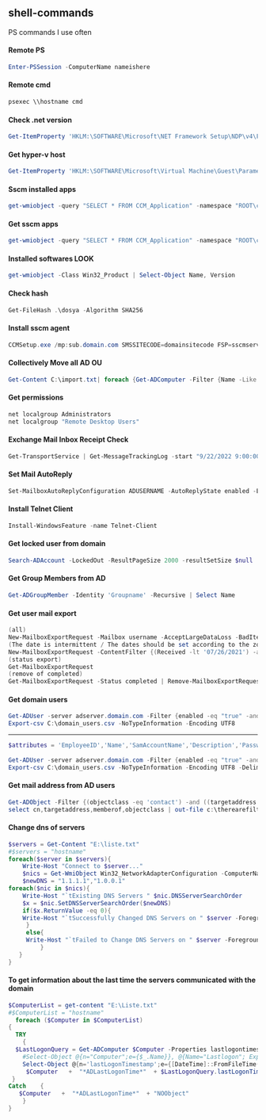 ## shell-commands

PS commands I use often

#### Remote PS
```powershell
Enter-PSSession -ComputerName nameishere
```

#### Remote cmd
```powershell
psexec \\hostname cmd
```

#### Check .net version
```powershell
Get-ItemProperty 'HKLM:\SOFTWARE\Microsoft\NET Framework Setup\NDP\v4\Full' | Select-Object Version
```

#### Get hyper-v host
```powershell
Get-ItemProperty 'HKLM:\SOFTWARE\Microsoft\Virtual Machine\Guest\Parameters\' | Select-Object HostName
```

#### Sscm installed apps
```powershell
get-wmiobject -query "SELECT * FROM CCM_Application" -namespace "ROOT\ccm\ClientSDK" | Select-Object FullName, InstallState
```

#### Get sscm apps
```powershell
get-wmiobject -query "SELECT * FROM CCM_Application" -namespace "ROOT\ccm\ClientSDK" | Select-Object FullName, InstallState
```

#### Installed softwares LOOK
```powershell
get-wmiobject -Class Win32_Product | Select-Object Name, Version
```

#### Check hash
```powershell
Get-FileHash .\dosya -Algorithm SHA256
```

#### Install sscm agent
```powershell
CCMSetup.exe /mp:sub.domain.com SMSSITECODE=domainsitecode FSP=sscmserver.domain.com
```

#### Collectively Move all AD OU
```powershell
Get-Content C:\import.txt| foreach {Get-ADComputer -Filter {Name -Like $_} |Move-ADObject -TargetPath "OU=Tier0,OU=App Servers,OU=OU,OU=OU,DC=DC,DC=local"}
```

#### Get permissions
```powershell
net localgroup Administrators
net localgroup "Remote Desktop Users"
```

#### Exchange Mail Inbox Receipt Check
```powershell
Get-TransportService | Get-MessageTrackingLog -start "9/22/2022 9:00:00 AM" -end "9/22/2022 3:00:00 PM" -Sender "sender@mail.com" -Recipients "recipients@mail.com"
```

#### Set Mail AutoReply
```powershell
Set-MailboxAutoReplyConfiguration ADUSERNAME -AutoReplyState enabled -ExternalAudience all -InternalMessage "Message was here"
```

#### Install Telnet Client
```powershell
Install-WindowsFeature -name Telnet-Client
```

#### Get locked user from domain
```powershell
Search-ADAccount -LockedOut -ResultPageSize 2000 -resultSetSize $null | Select-Object Name, SamAccountName, DistinguishedName | Export-CSV “C:\LockedUserList.CSV” -NoTypeInform
```

#### Get Group Members from AD
```powershell
Get-ADGroupMember -Identity 'Groupname' -Recursive | Select Name
```

#### Get user mail export
```powershell
(all)
New-MailboxExportRequest -Mailbox username -AcceptLargeDataLoss -BadItemLimit 150 -FilePath \\filepath\file.pst
(The date is intermittent / The dates should be set according to the zone setting of the machine to be exported)
New-MailboxExportRequest -ContentFilter {(Received -lt '07/26/2021') -and (Received -gt '07/05/2021')} -Mailbox "ADusername" -Name nameishere -FilePath \\filepath\inboxname.pst
(status export)
Get-MailboxExportRequest
(remove of completed)
Get-MailboxExportRequest -Status completed | Remove-MailboxExportRequest
```

#### Get domain users
```powershell
Get-ADUser -server adserver.domain.com -Filter {enabled -eq "true" -and objectclass -eq "user"} -properties lastlogondate, enabled | Select-Object Name,SamAccountName,lastlogondate, enabled | 
Export-csv C:\domain_users.csv -NoTypeInformation -Encoding UTF8
```
---------------------

```powershell
$attributes = 'EmployeeID','Name','SamAccountName','Description','PasswordLastSet','emailaddress','PasswordNeverExpires','whencreated','whenchanged','lastlogondate',@{n='lastlogontimeStamp';e={[DateTime]::FromFileTime($_.lastlogontimestamp)}},'enabled'
 
Get-ADUser -server adserver.domain.com -Filter {enabled -eq "true" -and objectclass -eq "user"} -properties * | select $attributes | 
Export-csv C:\domain_users.csv -NoTypeInformation -Encoding UTF8 -Delimiter ";" 
```

#### Get mail address from AD users
```powershell
Get-ADObject -Filter {(objectclass -eq 'contact') -and ((targetaddress -like "*domain.com*") -or (targetaddress -like "*filteradresshere*"))} -Properties *  | 
select cn,targetaddress,memberof,objectclass | out-file c:\therearefilter_contacts.csv 
```

#### Change dns of servers
```powershell
$servers = Get-Content "E:\liste.txt"
#$servers = "hostname"
foreach($server in $servers){
    Write-Host "Connect to $server..."
    $nics = Get-WmiObject Win32_NetworkAdapterConfiguration -ComputerName $server   | Where{$_.IPEnabled -eq "TRUE"}
    $newDNS = "1.1.1.1","1.0.0.1"
foreach($nic in $nics){
    Write-Host "`tExisting DNS Servers " $nic.DNSServerSearchOrder
    $x = $nic.SetDNSServerSearchOrder($newDNS)
    if($x.ReturnValue -eq 0){
    Write-Host "`tSuccessfully Changed DNS Servers on " $server -ForegroundColor Green
     }
     else{
     Write-Host "`tFailed to Change DNS Servers on " $server -ForegroundColor Red
         }
   }
}
```

#### To get information about the last time the servers communicated with the domain
```powershell
$ComputerList = get-content "E:\Liste.txt"
#$ComputerList = "hostname"
  foreach ($Computer in $ComputerList)
{
  TRY
    {
  $LastLogonQuery = Get-ADComputer $Computer -Properties lastlogontimestamp | 
    #Select-Object @{n="Computer";e={$_.Name}}, @{Name="Lastlogon"; Expression={[DateTime]::FromFileTime($_.lastLogonTimestamp)}}
    Select-Object @{n='lastLogonTimestamp';e={[DateTime]::FromFileTime($_.lastLogonTimestamp).ToString("dd/MM/yyyy")}}
     $Computer   +  "*ADLastLogonTime*"  + $LastLogonQuery.lastLogonTimestamp
 }
Catch    {
   $Computer   +  "*ADLastLogonTime*"  + "NOObject"
	}
}
```
